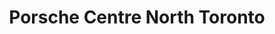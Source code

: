 ---
title: "Porsche Centre North Toronto"
url: /north-york/porsche-centre-north-toronto/
shop: Autohaus
---